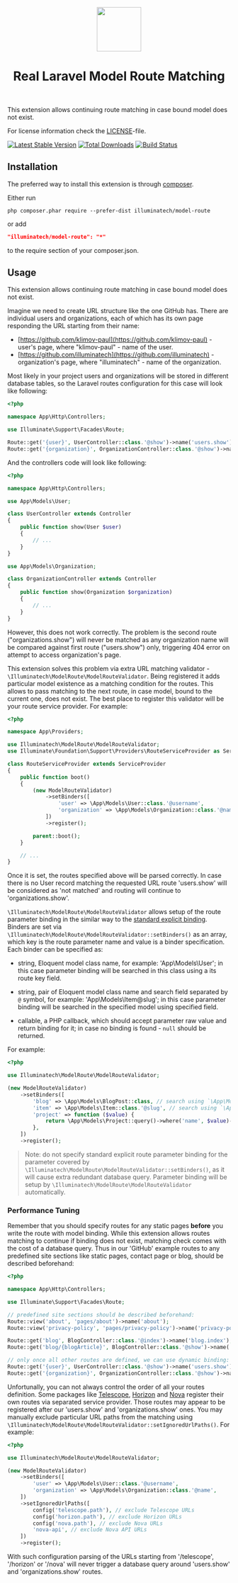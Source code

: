 <p align="center">
    <a href="https://github.com/illuminatech" target="_blank">
        <img src="https://avatars1.githubusercontent.com/u/47185924" height="100px">
    </a>
    <h1 align="center">Real Laravel Model Route Matching</h1>
    <br>
</p>

This extension allows continuing route matching in case bound model does not exist.

For license information check the [LICENSE](LICENSE.md)-file.

[![Latest Stable Version](https://img.shields.io/packagist/v/illuminatech/model-route.svg)](https://packagist.org/packages/illuminatech/model-route)
[![Total Downloads](https://img.shields.io/packagist/dt/illuminatech/model-route.svg)](https://packagist.org/packages/illuminatech/model-route)
[![Build Status](https://travis-ci.org/illuminatech/model-route.svg?branch=master)](https://travis-ci.org/illuminatech/model-route)


Installation
------------

The preferred way to install this extension is through [composer](http://getcomposer.org/download/).

Either run

```
php composer.phar require --prefer-dist illuminatech/model-route
```

or add

```json
"illuminatech/model-route": "*"
```

to the require section of your composer.json.


Usage
-----

This extension allows continuing route matching in case bound model does not exist.

Imagine we need to create URL structure like the one GitHub has. There are individual users and organizations, each of which
has its own page responding the URL starting from their name:

- [https://github.com/klimov-paul](https://github.com/klimov-paul) - user's page, where "klimov-paul" - name of the user.
- [https://github.com/illuminatech](https://github.com/illuminatech) - organization's page, where "illuminatech" - name of the organization. 

Most likely in your project users and organizations will be stored in different database tables, so the Laravel routes
configuration for this case will look like following:

```php
<?php

namespace App\Http\Controllers;

use Illuminate\Support\Facades\Route;

Route::get('{user}', UserController::class.'@show')->name('users.show');
Route::get('{organization}', OrganizationController::class.'@show')->name('organizations.show');
```

And the controllers code will look like following:

```php
<?php

namespace App\Http\Controllers;

use App\Models\User;

class UserController extends Controller
{
    public function show(User $user)
    {
        // ...
    }
}

use App\Models\Organization;

class OrganizationController extends Controller
{
    public function show(Organization $organization)
    {
        // ...
    }
}
```

However, this does not work correctly. The problem is the second route ("organizations.show") will never be matched as
any organization name will be compared against first route ("users.show") only, triggering 404 error on attempt to
access organization's page.

This extension solves this problem via extra URL matching validator - `\Illuminatech\ModelRoute\ModelRouteValidator`.
Being registered it adds particular model existence as a matching condition for the routes. This allows to pass matching
to the next route, in case model, bound to the current one, does not exist. The best place to register this validator will
be your route service provider. For example:

```php
<?php

namespace App\Providers;

use Illuminatech\ModelRoute\ModelRouteValidator;
use Illuminate\Foundation\Support\Providers\RouteServiceProvider as ServiceProvider;

class RouteServiceProvider extends ServiceProvider
{
    public function boot()
    {
        (new ModelRouteValidator)
            ->setBinders([
                'user' => \App\Models\User::class.'@username',
                'organization' => \App\Models\Organization::class.'@name',
            ])
            ->register();

        parent::boot();
    }

    // ...
}
```

Once it is set, the routes specified above will be parsed correctly. In case there is no User record matching the requested URL
route 'users.show' will be considered as 'not matched' and routing will continue to 'organizations.show'.  

`\Illuminatech\ModelRoute\ModelRouteValidator` allows setup of the route parameter binding in the similar way to the [standard explicit binding](https://laravel.com/docs/6.x/routing#explicit-binding).
Binders are set via `\Illuminatech\ModelRoute\ModelRouteValidator::setBinders()` as an array, which key is the route parameter name
and value is a binder specification. Each binder can be specified as:

- string, Eloquent model class name, for example: 'App\Models\User'; in this case parameter binding will be searched in this
  class using a its route key field.
  
- string, pair of Eloquent model class name and search field separated by `@` symbol, for example: 'App\Models\Item@slug';
  in this case parameter binding will be searched in the specified model using specified field.

- callable, a PHP callback, which should accept parameter raw value and return binding for it; in case no binding is found -
  `null` should be returned.
  
For example:

```php
<?php

use Illuminatech\ModelRoute\ModelRouteValidator;

(new ModelRouteValidator)
    ->setBinders([
        'blog' => \App\Models\BlogPost::class, // search using `\App\Models\BlogPost::getRouteKeyName()`
        'item' => \App\Models\Item::class.'@slug', // search using `\App\Models\Item::$slug`
        'project' => function ($value) {
            return \App\Models\Project::query()->where('name', $value)->first(); // if not found - `null` will be returned
        },
    ])
    ->register();
```

> Note: do not specify standard explicit route parameter binding for the parameter covered by `\Illuminatech\ModelRoute\ModelRouteValidator::setBinders()`,
  as it will cause extra redundant database query. Parameter binding will be setup by `\Illuminatech\ModelRoute\ModelRouteValidator` automatically.


### Performance Tuning <span id="performance-Tuning"></span>

Remember that you should specify routes for any static pages **before** you write the route with model binding. While this
extension allows routes matching to continue if binding does not exist, matching check comes with the cost of a database query.
Thus in our 'GitHub' example routes to any predefined site sections like static pages, contact page or blog, should be
described beforehand:

```php
<?php

namespace App\Http\Controllers;

use Illuminate\Support\Facades\Route;

// predefined site sections should be described beforehand:
Route::view('about', 'pages/about')->name('about');
Route::view('privacy-policy', 'pages/privacy-policy')->name('privacy-policy');

Route::get('blog', BlogController::class.'@index')->name('blog.index');
Route::get('blog/{blogArticle}', BlogController::class.'@show')->name('blog.show');

// only once all other routes are defined, we can use dynamic binding:
Route::get('{user}', UserController::class.'@show')->name('users.show'); // match will cause a DB query against model `App\Models\User`
Route::get('{organization}', OrganizationController::class.'@show')->name('organizations.show'); // match will cause a DB query against model `App\Models\Organization`
```

Unfortunally, you can not always control the order of all your routes definition. Some packages like [Telescope](https://laravel.com/docs/6.x/telescope),
[Horizon](https://laravel.com/docs/6.x/horizon) and [Nova](https://nova.laravel.com) register their own routes via separated service provider.
Those routes may appear to be registered after our 'users.show' and 'organizations.show' ones.
You may manually exclude particular URL paths from the matching using `\Illuminatech\ModelRoute\ModelRouteValidator::setIgnoredUrlPaths()`.
For example:

```php
<?php

use Illuminatech\ModelRoute\ModelRouteValidator;

(new ModelRouteValidator)
    ->setBinders([
        'user' => \App\Models\User::class.'@username',
        'organization' => \App\Models\Organization::class.'@name',
    ])
    ->setIgnoredUrlPaths([
        config('telescope.path'), // exclude Telescope URLs
        config('horizon.path'), // exclude Horizon URLs
        config('nova.path'), // exclude Nova URLs
        'nova-api', // exclude Nova API URLs
    ])
    ->register();
```

With such configuration parsing of the URLs starting from '/telescope', '/horizon' or '/nova' will never trigger a database
query around 'users.show' and 'organizations.show' routes.
